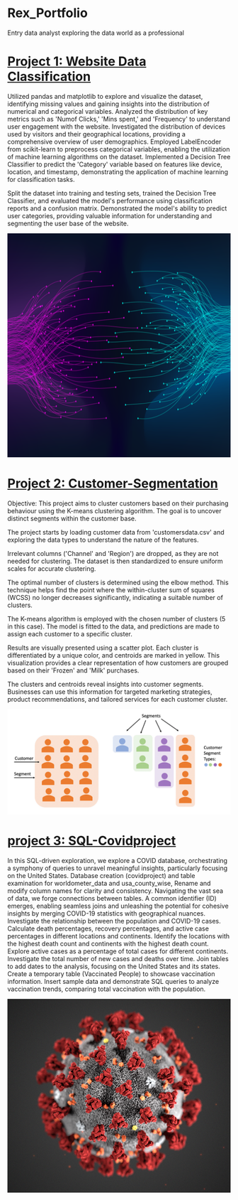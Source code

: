 # Rex_Portfolio
Entry data analyst exploring the data world as a professional

# [Project 1: Website Data Classification](https://github.com/LIONKINGGU/Classification-website)
Utilized pandas and matplotlib to explore and visualize the dataset, identifying missing values and gaining insights into the distribution of numerical and categorical variables.
Analyzed the distribution of key metrics such as 'Numof Clicks,' 'Mins spent,' and 'Frequency' to understand user engagement with the website.
Investigated the distribution of devices used by visitors and their geographical locations, providing a comprehensive overview of user demographics.
Employed LabelEncoder from scikit-learn to preprocess categorical variables, enabling the utilization of machine learning algorithms on the dataset.
Implemented a Decision Tree Classifier to predict the 'Category' variable based on features like device, location, and timestamp, demonstrating the application of machine learning for classification tasks.

Split the dataset into training and testing sets, trained the Decision Tree Classifier, and evaluated the model's performance using classification reports and a confusion matrix.
Demonstrated the model's ability to predict user categories, providing valuable information for understanding and segmenting the user base of the website.

![](/Image/website%20classification%20image.png)

# [Project 2: Customer-Segmentation](https://github.com/LIONKINGGU/Customer-Segmentation)
Objective:
This project aims to cluster customers based on their purchasing behaviour using the K-means clustering algorithm. The goal is to uncover distinct segments within the customer base.

The project starts by loading customer data from 'customersdata.csv' and exploring the data types to understand the nature of the features.

Irrelevant columns ('Channel' and 'Region') are dropped, as they are not needed for clustering. The dataset is then standardized to ensure uniform scales for accurate clustering.

The optimal number of clusters is determined using the elbow method. This technique helps find the point where the within-cluster sum of squares (WCSS) no longer decreases significantly, indicating a suitable number of clusters.

The K-means algorithm is employed with the chosen number of clusters (5 in this case). The model is fitted to the data, and predictions are made to assign each customer to a specific cluster.

Results are visually presented using a scatter plot. Each cluster is differentiated by a unique color, and centroids are marked in yellow. This visualization provides a clear representation of how customers are grouped based on their 'Frozen' and 'Milk' purchases.

The clusters and centroids reveal insights into customer segments. Businesses can use this information for targeted marketing strategies, product recommendations, and tailored services for each customer cluster.

![](/Image/Customer%20Segmentation%20Images.png)


# [project 3: SQL-Covidproject](https://github.com/LIONKINGGU/SQLCovidproject)
In this SQL-driven exploration, we explore a COVID database, orchestrating a symphony of queries to unravel meaningful insights, particularly focusing on the United States. Database creation (covidproject) and table examination for worldometer_data and usa_county_wise, Rename and modify column names for clarity and consistency. Navigating the vast sea of data, we forge connections between tables. A common identifier (ID) emerges, enabling seamless joins and unleashing the potential for cohesive insights by merging COVID-19 statistics with geographical nuances. Investigate the relationship between the population and COVID-19 cases. Calculate death percentages, recovery percentages, and active case percentages in different locations and continents. Identify the locations with the highest death count and continents with the highest death count. Explore active cases as a percentage of total cases for different continents. Investigate the total number of new cases and deaths over time. Join tables to add dates to the analysis, focusing on the United States and its states. Create a temporary table (Vaccinated People) to showcase vaccination information. Insert sample data and demonstrate SQL queries to analyze vaccination trends, comparing total vaccination with the population.

![](/Image/COVID%2019%20PROJECT.png)
